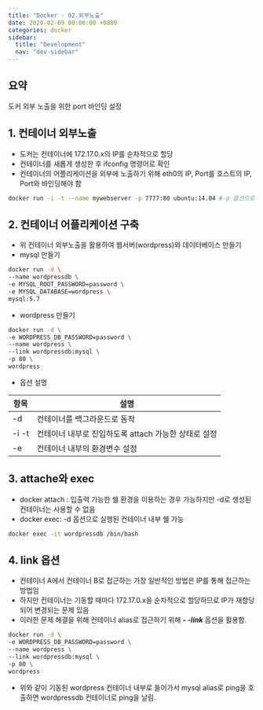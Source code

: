 ```yaml
---
title: "Docker - 02.외부노출"
date: 2020-02-09 00:00:00 +0800
categories: docker
sidebar:
  title: "Development"
  nav: "dev-sidebar"
---
```


## 요약
도커 외부 노출을 위한 port 바인딩 설정 <br>

## 1. 컨테이너 외부노출
- 도커는 컨테이너에 172.17.0.x의 IP를 순차적으로 할당 <br>
- 컨테이너를 새롭게 생성한 후 ifconfig 명령어로 확인 <br>
- 컨테이너의 어플리케이션을 외부에 노출하기 위해 eth0의 IP, Port를 호스트의 IP, Port와 바인딩해야 함

```sh 
docker run -i -t --name mywebserver -p 7777:80 ubuntu:14.04 #-p 옵션으로 호스트의 7777과 컨테이너의 80으로 바인딩
```
<script id="asciicast-dLxDucNwSKLTnA8OFDsVkPD4e" src="https://asciinema.org/a/dLxDucNwSKLTnA8OFDsVkPD4e.js" async></script>

## 2. 컨테이너 어플리케이션 구축
- 위 컨테이너 외부노출을 활용하여 웹서버(wordpress)와 데이터베이스 만들기
- mysql 만들기

```sh 
docker run -d \
--name wordpressdb \
-e MYSQL_ROOT_PASSWORD=password \
-e MYSQL_DATABASE=wordpress \
mysql:5.7
```
- wordpress 만들기

```sh
docker run -d \
-e WORDPRESS_DB_PASSWORD=password \
--name wordpress \
--link wordpressdb:mysql \
-p 80 \
wordpress
```
- 옵션 설명

| 항목 | 설명 |
| --- | --- |
| -d | 컨테이너를 백그라운드로 동작 |
| -i -t | 컨테이너 내부로 진입하도록 attach 가능한 상태로 설정 |
| -e | 컨테이너 내부의 환경변수 설정 |

<script id="asciicast-XWjomFNpoDvA3MoxvzoZZkE6g" src="https://asciinema.org/a/XWjomFNpoDvA3MoxvzoZZkE6g.js" async></script>

## 3. attache와 exec
- docker attach : 입출력 가능한 쉘 환경을 이용하는 경우 가능하지만 -d로 생성된 컨테이너는 사용할 수 없음
- docker exec: -d 옵션으로 실행된 컨테이너 내부 쉘 가능

```sh
docker exec -it wordpressdb /bin/bash
```

## 4. link 옵션
- 컨테이너 A에서 컨테이너 B로 접근하는 가장 일반적인 방법은 IP를 통해 접근하는 방법임
- 하지만 컨테이너는 기동할 때마다 172.17.0.x을 순차적으로 할당하므로 IP가 재할당되어 변경되는 문제 있음
- 이러한 문제 해결을 위해 컨테이너 alias로 접근하기 위해 ***- -link*** 옵션을 활용함.

```sh
docker run -d \
-e WORDPRESS_DB_PASSWORD=password \
--name wordpress \
--link wordpressdb:mysql \
-p 80 \
wordpress
```
- 위와 같이 기동된 wordpress 컨테이너 내부로 들어가서 mysql alias로 ping을 호출하면 wordpressdb 컨테이너로 ping을 날림.

<script id="asciicast-AXwEa9qynefRvkEeEBzM8WoBi" src="https://asciinema.org/a/AXwEa9qynefRvkEeEBzM8WoBi.js" async></script>




